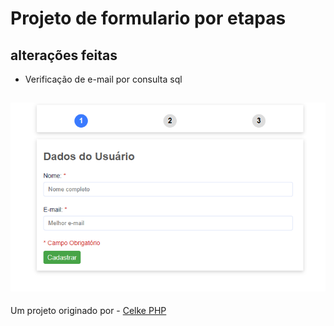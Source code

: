 # Projeto de formulario por etapas
## alterações feitas
* Verificação de e-mail por consulta sql

![image](https://github.com/lgfranco22/celke-form-steps/blob/main/image.png?raw=true)
---
Um projeto originado por - [Celke PHP](https://celke.com.br)

